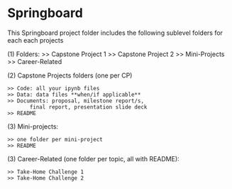 # Springboard
This Springboard project folder includes the following sublevel folders for each each projects

(1) Folders:
	>> Capstone Project 1
	>> Capstone Project 2
	>> Mini-Projects
	>> Career-Related

(2) Capstone Projects folders (one per CP)

	>> Code: all your ipynb files
	>> Data: data files **when/if applicable** 
	>> Documents: proposal, milestone report/s, 
           final report, presentation slide deck 
	>> README 

(3) Mini-projects:

	>> one folder per mini-project
	>> README

(3) Career-Related (one folder per topic, all with README):

	>> Take-Home Challenge 1
	>> Take-Home Challenge 2
